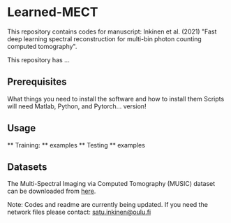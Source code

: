 # Learned-MECT
This repository contains codes for manuscript: 
Inkinen et al. (2021) "Fast deep learning spectral reconstruction for multi-bin photon counting computed tomography".

This repository has ...

## Prerequisites
What things you need to install the software and how to install them
Scripts will need Matlab, Python, and Pytorch... version!


## Usage 
** Training: **
examples 
** Testing **
examples 

## Datasets 
The Multi-Spectral Imaging via Computed Tomography (MUSIC) dataset can be downloaded from [here](http://easi-cil.compute.dtu.dk/index.php/datasets/music/).

Note: Codes and readme are currently being updated. If you need the network files please contact: satu.inkinen@oulu.fi


